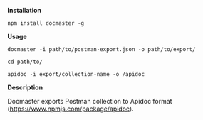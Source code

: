 **Installation**

`npm install docmaster -g`

**Usage**

`docmaster -i path/to/postman-export.json -o path/to/export/`

`cd path/to/`

`apidoc -i export/collection-name -o /apidoc`

**Description**

Docmaster exports Postman collection to Apidoc format (https://www.npmjs.com/package/apidoc).



